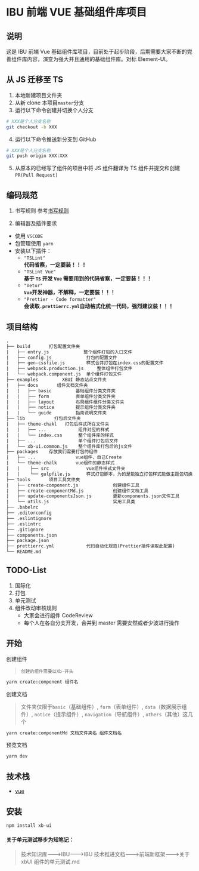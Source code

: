 # IBU 前端 VUE 基础组件库项目

## 说明

这是 IBU 前端 Vue 基础组件库项目，目前处于起步阶段，后期需要大家不断的完善组件库内容，演变为强大并且通用的基础组件库。对标 Element-UI。

## 从 JS 迁移至 TS

1. 本地新建项目文件夹
2. 从新 clone 本项目`master`分支
3. 运行以下命令创建并切换个人分支

```bash
# XXX是个人分支名称
git checkout -b XXX
```

4. 运行以下命令推送新分支到 GitHub

```bash
# XXX是个人分支名称
git push origin XXX:XXX
```

5. 从原本的已经写了组件的项目中将 JS 组件翻译为 TS 组件并提交和创建 `PR(Pull Request)`

## 编码规范

1. 书写规则
   参考[书写规则](./examples/docs/guide/rules.md)

2. 编辑器及插件要求

- 使用 `VSCODE`
- 包管理使用 `yarn`
- 安装以下插件：
  - `"TSLint"`<br/>
    **代码省察，一定要装！！！**
  - `"TSLint Vue"`<br/>
    **基于 `TS` 开发 `Vue` 需要用到的代码省察，一定要装！！！**
  - `"Vetur"`<br/>
    **`Vue`开发神器，不解释，一定要装！！！**
  - `"Prettier - Code formatter"`<br/>
    **会读取`.prettierrc.yml`自动格式化统一代码，强烈建议装！！！**

## 项目结构

```txt
.
├── build       打包配置文件夹
|   ├── entry.js             整个组件打包的入口文件
|   ├── config.js             打包的配置文件
|   ├── gen-cssfile.js        样式合并打包在index.css的配置文件
|   ├── webpack.production.js     整体组件打包文件
|   └── webpack.component.js  单个组件打包文件
├── examples         XBUI 静态站点文件夹
|   ├── docs       组件文档文件夹
|   |   ├── basic         基础组件分类文件夹
|   |   ├── form          表单组件分类文件夹
|   |   ├── layout        布局组件组件分类文件夹
|   |   ├── notice        提示组件分类文件夹
|   |   └── guide         指南说明文件夹
├── lib           打包后文件夹
|   ├── theme-chakl   打包后样式所在文件夹
|   |   ├── ...            组件对应的样式
|   |   └── index.css      整个组件库的样式
|   ├── ...                单个组件打包后文件
|   └── xb-ui.common.js    整个组件库打包后的js文件
├── packages    存放我们需要打包的组件
|   ├── ...               vue组件，自己Create
|   └── theme-chalk       vue组件的静态样式
|   |    ├── src              vue组件样式文件夹
|   |    └── gulpfile.js      样式打包脚本，为的是能独立打包样式能做主题包切换
├── tools       项目工具文件夹
|   ├── create-component.js             创建组件工具
|   ├── create-componentMd.js           创建组件文档工具
|   ├── update-componentsJson.js        更新components.json文件工具
|   └── utils.js                        实用工具类
├── .babelrc
├── .editorconfig
├── .eslintignore
├── .eslintrc
├── .gitignore
├── components.json
├── package.json
├── prettierrc.yml            代码自动化规范(Prettier插件读取此配置)
└── README.md
```

## TODO-List

1. 国际化
1. 打包
1. 单元测试
1. 组件改动审核规则
   - 大家会进行组件 CodeReview
   - 每个人在各自分支开发，合并到 master 需要安然或者少波进行操作

## 开始

创建组件

> `创建的组件需要以Xb-开头`

```bash
yarn create:component 组件名
```

创建文档

> 文件夹仅限于`basic`（基础组件）, `form`（表单组件）, `data`（数据展示组件）, `notice`（提示组件）, `navigation`（导航组件）, `others`（其他）这几个

```bash
yarn create:componentMd 文档文件夹名 组件文档名
```

预览文档

```bash
yarn dev
```

## 技术栈

- [vue](https://github.com/vuejs/vue)

## 安装

```bash
npm install xb-ui
```

#### 关于单元测试移步为知笔记：

> 技术知识库--->IBU--->IBU 技术推进文档--->前端新框架--->关于 xbUI 组件的单元测试.md
